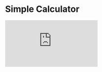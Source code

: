 # Simple Calculator #

![](https://hostingkartinok.com/show-image.php?id=9e46f4226b97da7768ea1487594d61bd)
